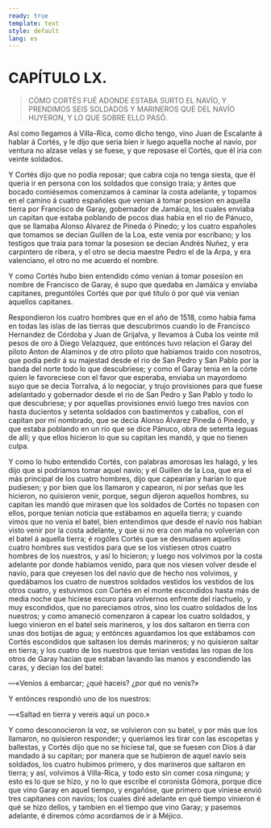 ```yaml
---
ready: true
template: text
style: default
lang: es
---
```


# CAPÍTULO LX.

> CÓMO CORTÉS FUÉ ADONDE ESTABA SURTO EL NAVÍO, Y PRENDIMOS SEIS SOLDADOS
> Y MARINEROS QUE DEL NAVÍO HUYERON, Y LO QUE SOBRE ELLO PASÓ.


Así como llegamos á Villa-Rica, como dicho tengo, vino Juan de
Escalante á hablar á Cortés, y le dijo que seria bien ir luego aquella
noche al navío, por ventura no alzase velas y se fuese, y que reposase
el Cortés, que él iria con veinte soldados.

Y Cortés dijo que no podia reposar; que cabra coja no tenga siesta, que
él queria ir en persona con los soldados que consigo traia; y ántes que
bocado comiésemos comenzamos á caminar la costa adelante, y topamos en
el camino á cuatro españoles que venian á tomar posesion en aquella
tierra por Francisco de Garay, gobernador de Jamáica, los cuales
enviaba un capitan que estaba poblando de pocos dias habia en el rio de
Pánuco, que se llamaba Alonso Álvarez de Pineda ó Pinedo; y los cuatro
españoles que tomamos se decian Guillen de la Loa, este venia por
escribano; y los testigos que traia para tomar la posesion se decian
Andrés Nuñez, y era carpintero de ribera, y el otro se decia maestre
Pedro el de la Arpa, y era valenciano, el otro no me acuerdo el nombre.

Y como Cortés hubo bien entendido cómo venian á tomar posesion en
nombre de Francisco de Garay, é supo que quedaba en Jamáica y enviaba
capitanes, preguntóles Cortés que por qué título ó por qué via venian
aquellos capitanes.

Respondieron los cuatro hombres que en el año de 1518, como habia
fama en todas las islas de las tierras que descubrimos cuando lo de
Francisco Hernandez de Córdoba y Juan de Grijalva, y llevamos á Cuba
los veinte mil pesos de oro á Diego Velazquez, que entónces tuvo
relacion el Garay del piloto Anton de Alaminos y de otro piloto que
habiamos traido con nosotros, que podia pedir á su majestad desde
el rio de San Pedro y San Pablo por la banda del norte todo lo que
descubriese; y como el Garay tenia en la córte quien le favoreciese
con el favor que esperaba, enviaba un mayordomo suyo que se decia
Torralva, á lo negociar, y trujo provisiones para que fuese adelantado
y gobernador desde el rio de San Pedro y San Pablo y todo lo que
descubriese; y por aquellas provisiones envió luego tres navíos con
hasta ducientos y setenta soldados con bastimentos y caballos, con el
capitan por mí nombrado, que se decia Alonso Álvarez Pineda ó Pinedo,
y que estaba poblando en un rio que se dice Pánuco, obra de setenta
leguas de allí; y que ellos hicieron lo que su capitan les mandó, y que
no tienen culpa.

Y como lo hubo entendido Cortés, con palabras amorosas les halagó, y
les dijo que si podriamos tomar aquel navío; y el Guillen de la Loa,
que era el más principal de los cuatro hombres, dijo que capearian y
harian lo que pudiesen; y por bien que los llamaron y capearon, ni
por señas que les hicieron, no quisieron venir, porque, segun dijeron
aquellos hombres, su capitan les mandó que mirasen que los soldados de
Cortés no topasen con ellos, porque tenian noticia que estábamos en
aquella tierra; y cuando vimos que no venia el batel, bien entendimos
que desde el navío nos habian visto venir por la costa adelante, y
que si no era con maña no volverian con el batel á aquella tierra; é
rogóles Cortés que se desnudasen aquellos cuatro hombres sus vestidos
para que se los vistiesen otros cuatro hombres de los nuestros, y así
lo hicieron; y luego nos volvimos por la costa adelante por donde
habiamos venido, para que nos viesen volver desde el navío, para que
creyesen los del navío que de hecho nos volvimos, y quedábamos los
cuatro de nuestros soldados vestidos los vestidos de los otros cuatro,
y estuvimos con Cortés en el monte escondidos hasta más de media
noche que hiciese escuro para volvernos enfrente del riachuelo, y muy
escondidos, que no pareciamos otros, sino los cuatro soldados de los
nuestros; y como amaneció comenzaron á capear los cuatro soldados, y
luego vinieron en el batel seis marineros, y los dos saltaron en tierra
con unas dos botijas de agua; y entónces aguardamos los que estábamos
con Cortés escondidos que saltasen los demás marineros; y no quisieron
saltar en tierra; y los cuatro de los nuestros que tenian vestidas las
ropas de los otros de Garay hacian que estaban lavando las manos y
escondiendo las caras, y decian los del batel:

—«Veníos á embarcar; ¿qué haceis? ¿por qué no venis?»

Y entónces respondió uno de los nuestros:

—«Saltad en tierra y vereis aquí un poco.»

Y como desconocieron la voz, se volvieron con su batel, y por más
que los llamaron, no quisieron responder; y queriamos les tirar con
las escopetas y ballestas, y Cortés dijo que no se hiciese tal, que
se fuesen con Dios á dar mandado á su capitan; por manera que se
hubieron de aquel navío seis soldados, los cuatro hubimos primero, y
dos marineros que saltaron en tierra; y así, volvimos á Villa-Rica, y
todo esto sin comer cosa ninguna; y esto es lo que se hizo, y no lo
que escribe el coronista Gómora, porque dice que vino Garay en aquel
tiempo, y engañóse, que primero que viniese envió tres capitanes con
navíos; los cuales diré adelante en qué tiempo vinieron é qué se hizo
dellos, y tambien en el tiempo que vino Garay; y pasemos adelante, é
diremos cómo acordamos de ir á Méjico.
